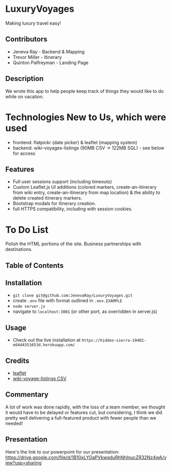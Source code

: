 # LuxuryVoyages
Making luxury travel easy!

## Contributors
* Jeneva Ray - Backend & Mapping
* Trevor Miller - Itinerary
* Quinton Palfreyman - Landing Page

## Description
We wrote this app to help people keep track of things they would like to do while on vacation.

# Technologies New to Us, which were used
* frontend: flatpickr (date picker) & leaflet (mapping system)
* backend: wiki-voyages-listings (90MB CSV -> 122MB SQL) - see below for access


## Features
* Full user sessions support (including timeouts)
* Custom Leaflet.js UI additions (colored markers, create-an-itinerary from wiki entry, create-an-itinerary from map location)
& the ability to delete created itinerary markers.
* Bootstrap modals for itinerary creation.
* full HTTPS compatibility, including with session cookies.

# To Do List
Polish the HTML portions of the site.
Business partnerships with destinations.


## Table of Contents

## Installation
* `git clone git@github.com:JenevaRay/LuxuryVoyages.git`
* create `.env` file with format outlined in `.env.EXAMPLE`
* `node server.js`
* navigate to `localhost:3001` (or other port, as overridden in server.js)

## Usage
* Check out the live installation at `https://hidden-sierra-19402-e64d4351653d.herokuapp.com/`

## Credits
* [leaflet](https://leafletjs.com) 
* [wiki-voyage-listings CSV](https://data.world/nicolas-raoul/wikivoyage-points-of-interest/workspace/file?filename=wikivoyage-listings-en.csv)

## Commentary
A lot of work was done rapidly, with the loss of a team member, we thought it would have to be delayed or features cut, but considering, I think we did pretty well delivering a full-featured product with fewer people than we needed!

## Presentation
Here's the link to our powerpoint for our presentation: https://drive.google.com/file/d/1B10xLYOaPVkwqduRhNhInucZR32Nz4wA/view?usp=sharing
